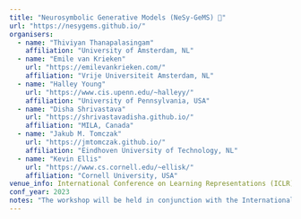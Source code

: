 ```yaml
---
title: "Neurosymbolic Generative Models (NeSy-GeMS) 💎"
url: "https://nesygems.github.io/"
organisers: 
  - name: "Thiviyan Thanapalasingam"
    affiliation: "University of Amsterdam, NL"
  - name: "Emile van Krieken"
    url: "https://emilevankrieken.com/"
    affiliation: "Vrije Universiteit Amsterdam, NL"
  - name: "Halley Young"
    url: "https://www.cis.upenn.edu/~halleyy/"
    affiliation: "University of Pennsylvania, USA"
  - name: "Disha Shrivastava"
    url: "https://shrivastavadisha.github.io/"
    affiliation: "MILA, Canada"
  - name: "Jakub M. Tomczak"
    url: "https://jmtomczak.github.io/"
    affiliation: "Eindhoven University of Technology, NL"
  - name: "Kevin Ellis"
    url: "https://www.cs.cornell.edu/~ellisk/"
    affiliation: "Cornell University, USA"
venue_info: International Conference on Learning Representations (ICLR)
conf_year: 2023
notes: "The workshop will be held in conjunction with the International Conference on Learning Representations (ICLR) 2023."
---
```

